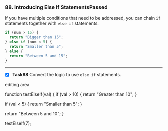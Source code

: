 ### 88. Introducing Else If StatementsPassed
If you have multiple conditions that need to be addressed, you can chain `if` statements together with `else if` statements.
```js
if (num > 15) {
  return "Bigger than 15";
} else if (num < 5) {
  return "Smaller than 5";
} else {
  return "Between 5 and 15";
}
```
**********************
- [x] **Task88** Convert the logic to use `else if` statements.

editing area

function testElseIf(val) {
  if (val > 10) {
    return "Greater than 10";
  }

  if (val < 5) {
    return "Smaller than 5";
  }

  return "Between 5 and 10";
}

testElseIf(7);